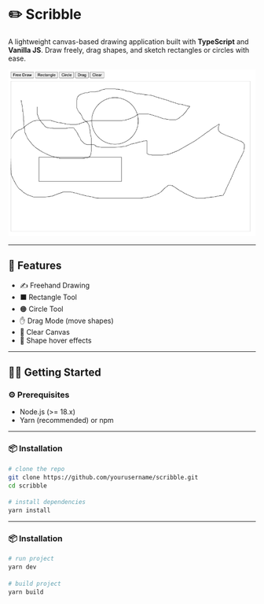# ✏️ Scribble

A lightweight canvas-based drawing application built with **TypeScript** and **Vanilla JS**. Draw freely, drag shapes, and sketch rectangles or circles with ease.

![Scribble App Preview](./assets/preview.png)

---

## 🚀 Features

- ✍️ Freehand Drawing
- ⬛ Rectangle Tool
- 🟠 Circle Tool
- ✋ Drag Mode (move shapes)
- 🧹 Clear Canvas
- 🎯 Shape hover effects

---

## 🧑‍💻 Getting Started

### ⚙️ Prerequisites

- Node.js (>= 18.x)
- Yarn (recommended) or npm

---

### 📦 Installation

```bash
# clone the repo
git clone https://github.com/yourusername/scribble.git
cd scribble

# install dependencies
yarn install
```

---

### 📦 Installation

```bash
# run project
yarn dev

# build project
yarn build
```